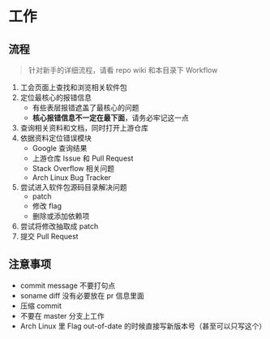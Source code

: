 # 工作

## 流程

> 针对新手的详细流程，请看 repo wiki 和本目录下 Workflow

1. 工会页面上查找和浏览相关软件包
2. 定位最核心的报错信息
    - 有些表层报错遮盖了最核心的问题
    - **核心报错信息不一定在最下面**，请务必牢记这一点
3. 查询相关资料和文档，同时打开上游仓库
4. 依据资料定位错误模块
    - Google 查询结果
    - 上游仓库 Issue 和 Pull Request
    - Stack Overflow 相关问题
    - Arch Linux Bug Tracker
5. 尝试进入软件包源码目录解决问题
    - patch
    - 修改 flag
    - 删除或添加依赖项
 6. 尝试将修改抽取成 patch
 7. 提交 Pull Request

## 注意事项

- commit message 不要打句点
- soname diff 没有必要放在 pr 信息里面
- 压缩 commit
- 不要在 master 分支上工作
- Arch Linux 里 Flag out-of-date 的时候直接写新版本号（甚至可以只写这个）

